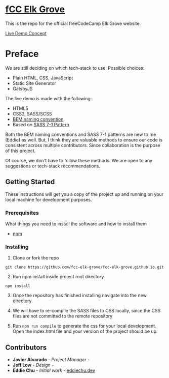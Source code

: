 # [fCC Elk Grove](https://www.meetup.com/freeCodeCamp-Greater-Sacramento-Area/)

This is the repo for the official freeCodeCamp Elk Grove website.

[Live Demo Concept](https://fcc-demo.netlify.com/)

# Preface 
We are still deciding on which tech-stack to use.
Possible choices:


- Plain HTML, CSS, JavaScript
- Static Site Generator
- GatsbyJS

The live demo is made with the following:

- HTML5
- CSS3, SASS/SCSS
- [BEM naming convention](https://en.bem.info/methodology/)
- Based on [SASS 7-1 Pattern](https://gist.github.com/rveitch/84cea9650092119527bc)

Both the BEM naming conventions and SASS 7-1 patterns are new to me (Eddie) as well. But, I think they are valuable methods to ensure our code is consistent across multiple contributors. Since collaboration is the purpose of this project.

Of course, we don't have to follow these methods. We are open to any suggestions or tech-stack recommendations.

## Getting Started

These instructions will get you a copy of the project up and running on your local machine for development purposes.

### Prerequisites

What things you need to install the software and how to install them

- [npm](https://www.npmjs.com/get-npm)


### Installing

1. Clone or fork the repo

```
git clone https://github.com/fcc-elk-grove/fcc-elk-grove.github.io.git
```

2. Run npm install inside project root directory

```
npm install
```

3. Once the repository has finished installing navigate into the new directory.

4. We will have to re-compile the SASS files to CSS locally, since the CSS files are not committed to the remote repository

5. Run `npm run compile` to generate the css for your local development. Open the index.html file and your version of the project should be up.



## Contributors

* **Javier Alvarado** - *Project Manager* - 
* **Jeff Low** - *Design* - 
* **Eddie Chu** - *Initial work* - [eddiechu.dev](https://www.eddiechu.dev/)
